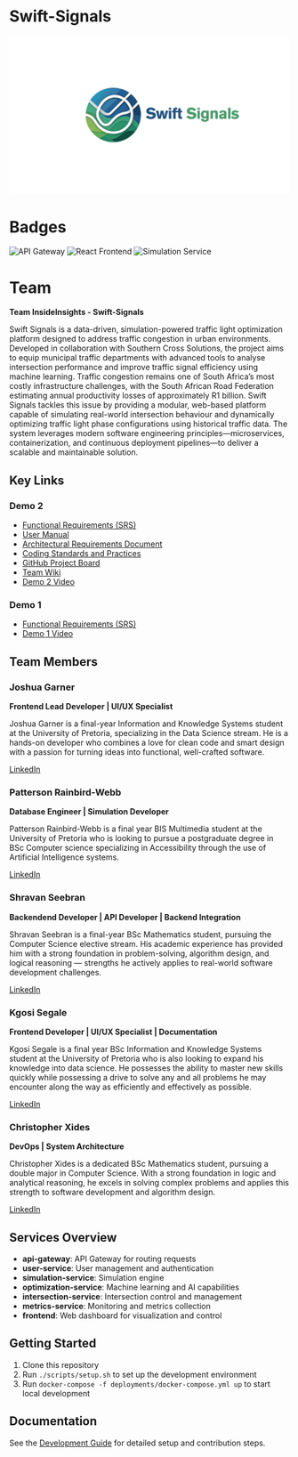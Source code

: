 # Swift-Signals

![Swift Signals Logo](docs/assets/images/SwiftLogo.png)

# Badges
![API Gateway](https://github.com/COS301-SE-2025/Swift-Signals/actions/workflows/apiGateway.yml/badge.svg)
![React Frontend](https://github.com/COS301-SE-2025/Swift-Signals/actions/workflows/react.yml/badge.svg)
![Simulation Service](https://github.com/COS301-SE-2025/Swift-Signals/actions/workflows/simulation.yml/badge.svg)

# Team
**Team InsideInsights - Swift-Signals**  

Swift Signals is a data-driven, simulation-powered traffic light optimization platform designed to address traffic congestion in urban environments. Developed in collaboration with Southern Cross Solutions, the project aims to equip municipal traffic departments with advanced tools to analyse intersection performance and improve traffic signal efficiency using machine learning.
Traffic congestion remains one of South Africa’s most costly infrastructure challenges, with the South African Road Federation estimating annual productivity losses of approximately R1 billion. Swift Signals tackles this issue by providing a modular, web-based platform capable of simulating real-world intersection behaviour and dynamically optimizing traffic light phase configurations using historical traffic data. The system leverages modern software engineering principles—microservices, containerization, and continuous deployment pipelines—to deliver a scalable and maintainable solution.

## Key Links

### Demo 2
- [Functional Requirements (SRS)](docs/Demo2/SRSV2.pdf)
- [User Manual](docs/Demo2/UserManual.pdf)
- [Architectural Requirements Document](docs/Demo2/ArchitecturalRequirements.pdf)
- [Coding Standards and Practices](/docs/Demo2/CodingStandardsPractices.pdf)
- [GitHub Project Board](https://github.com/orgs/COS301-SE-2025/projects/116)
- [Team Wiki](https://github.com/COS301-SE-2025/Swift-Signals/wiki)
- [Demo 2 Video](https://drive.google.com/file/d/1aziHGN7oFnAVXir01R-gUUyE7hT6cnv7/view?usp=sharing)

### Demo 1

- [Functional Requirements (SRS)](docs/Demo1/SRS_Swift_Signals.pdf)
- [Demo 1 Video](https://drive.google.com/drive/folders/1atNvpmhXaGXENKEQayBK2XgDB_K1cdJR?usp=sharing)

## Team Members

### Joshua Garner  
**Frontend Lead Developer | UI/UX Specialist**  

Joshua Garner is a final-year Information and Knowledge Systems student at the University of
Pretoria, specializing in the Data Science stream. He is a hands-on developer who combines a
love for clean code and smart design with a passion for turning ideas into functional, well-crafted
software.

[LinkedIn](https://www.linkedin.com/in/joshua-garner-a893ba286?utm_source=share&utm_campaign=share_via&utm_content=profile&utm_medium=android_app)

### Patterson Rainbird-Webb  
**Database Engineer | Simulation Developer**  

Patterson Rainbird-Webb is a final year BIS Multimedia student at the University of Pretoria
who is looking to pursue a postgraduate degree in BSc Computer science specializing in
Accessibility through the use of Artificial Intelligence systems.

[LinkedIn](https://www.linkedin.com/in/patterson-rainbird-webb-221310202/)

### Shravan Seebran  
**Backendend Developer | API Developer | Backend Integration**  

Shravan Seebran is a final-year BSc Mathematics student, pursuing the Computer Science
elective stream. His academic experience has provided him with a strong foundation in
problem-solving, algorithm design, and logical reasoning — strengths he actively applies to
real-world software development challenges.

[LinkedIn](http://www.linkedin.com/in/shravan-seebran-045594291)

### Kgosi Segale  
**Frontend Developer | UI/UX Specialist | Documentation**  

Kgosi Segale is a final year BSc Information and Knowledge Systems student at the University of
Pretoria who is also looking to expand his knowledge into data science. He possesses the ability
to master new skills quickly while possessing a drive to solve any and all problems he may
encounter along the way as efficiently and effectively as possible.

[LinkedIn](https://www.linkedin.com/in/kgosi-segale-aab909355/)

### Christopher Xides  
**DevOps | System Architecture**  

Christopher Xides is a dedicated BSc Mathematics student, pursuing a double major in
Computer Science. With a strong foundation in logic and analytical reasoning, he excels in
solving complex problems and applies this strength to software development and algorithm
design.

[LinkedIn](https://www.linkedin.com/in/christopher-xides-253758308?utm_source=share&utm_campaign=share_via&utm_content=profile&utm_medium=ios_app)

## Services Overview

- **api-gateway**: API Gateway for routing requests  
- **user-service**: User management and authentication  
- **simulation-service**: Simulation engine  
- **optimization-service**: Machine learning and AI capabilities  
- **intersection-service**: Intersection control and management  
- **metrics-service**: Monitoring and metrics collection  
- **frontend**: Web dashboard for visualization and control

## Getting Started

1. Clone this repository  
2. Run `./scripts/setup.sh` to set up the development environment  
3. Run `docker-compose -f deployments/docker-compose.yml up` to start local development

## Documentation

See the [Development Guide](docs/development-guide.md) for detailed setup and contribution steps.
